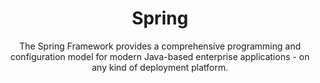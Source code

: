 ---
title: Spring
subtitle: The Spring Framework provides a comprehensive programming and configuration model for modern Java-based enterprise applications - on any kind of deployment platform.

logo: spring.png
website: https://spring.io/
---